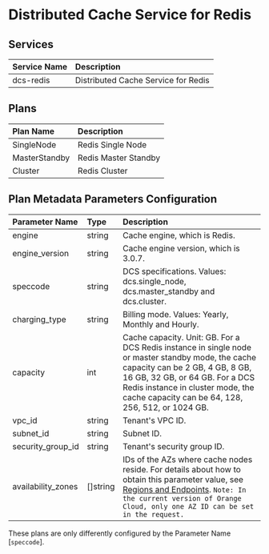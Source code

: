 # Distributed Cache Service for Redis

## Services

| Service Name                   | Description
|:-------------------------------|:-----------
| dcs-redis                      | Distributed Cache Service for Redis

## Plans

| Plan Name                      | Description
|:-------------------------------|:-----------
| SingleNode                     | Redis Single Node
| MasterStandby                  | Redis Master Standby
| Cluster                        | Redis Cluster

## Plan Metadata Parameters Configuration

| Parameter Name         | Type       | Description
|:-----------------------|:-----------|:-----------
| engine                 | string     | Cache engine, which is Redis.
| engine_version         | string     | Cache engine version, which is 3.0.7.
| speccode               | string     | DCS specifications. Values: dcs.single_node, dcs.master_standby and dcs.cluster.
| charging_type          | string     | Billing mode. Values: Yearly, Monthly and Hourly.
| capacity               | int        | Cache capacity. Unit: GB. For a DCS Redis instance in single node or master standby mode, the cache capacity can be 2 GB, 4 GB, 8 GB, 16 GB, 32 GB, or 64 GB. For a DCS Redis instance in cluster mode, the cache capacity can be 64, 128, 256, 512, or 1024 GB.
| vpc_id                 | string     | Tenant's VPC ID.
| subnet_id              | string     | Subnet ID.
| security_group_id      | string     | Tenant's security group ID.
| availability_zones     | []string   | IDs of the AZs where cache nodes reside. For details about how to obtain this parameter value, see [Regions and Endpoints](https://developer.huaweicloud.com/endpoint). ```Note: In the current version of Orange Cloud, only one AZ ID can be set in the request.```


These plans are only differently configured by the Parameter Name [```speccode```].
